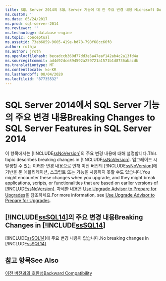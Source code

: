 ```yaml
---
title: SQL Server 2014의 SQL Server 기능에 대 한 주요 변경 내용 Microsoft Docs
ms.custom: ''
ms.date: 05/24/2017
ms.prod: sql-server-2014
ms.reviewer: ''
ms.technology: database-engine
ms.topic: conceptual
ms.assetid: 73ab6859-9605-419e-bd78-798f68cc66f8
author: rothja
ms.author: jroth
ms.openlocfilehash: becadccb360d77dd3e5a47eaf142ab4c2a13fd4a
ms.sourcegitcommit: ad4d92dce894592a259721a1571b1d8736abacdb
ms.translationtype: MT
ms.contentlocale: ko-KR
ms.lasthandoff: 08/04/2020
ms.locfileid: "87735532"
---
```

# <a name="breaking-changes-to-sql-server-features-in-sql-server-2014"></a><span data-ttu-id="f00db-102">SQL Server 2014에서 SQL Server 기능의 주요 변경 내용</span><span class="sxs-lookup"><span data-stu-id="f00db-102">Breaking Changes to SQL Server Features in SQL Server 2014</span></span>
  <span data-ttu-id="f00db-103">이 항목에서는 [!INCLUDE[ssNoVersion](../includes/ssnoversion-md.md)]의 주요 변경 내용에 대해 설명합니다.</span><span class="sxs-lookup"><span data-stu-id="f00db-103">This topic describes breaking changes in [!INCLUDE[ssNoVersion](../includes/ssnoversion-md.md)].</span></span> <span data-ttu-id="f00db-104">업그레이드 시 발생할 수 있는 이러한 변경 내용으로 인해 이전 버전의 [!INCLUDE[ssNoVersion](../includes/ssnoversion-md.md)]에 기반을 둔 애플리케이션, 스크립트 또는 기능을 사용하지 못할 수도 있습니다.</span><span class="sxs-lookup"><span data-stu-id="f00db-104">You might encounter these changes when you upgrade, and they might break applications, scripts, or functionalities that are based on earlier versions of [!INCLUDE[ssNoVersion](../includes/ssnoversion-md.md)].</span></span> <span data-ttu-id="f00db-105">자세한 내용은 [Use Upgrade Advisor to Prepare for Upgrades](../../2014/sql-server/install/use-upgrade-advisor-to-prepare-for-upgrades.md)을 참조하세요.</span><span class="sxs-lookup"><span data-stu-id="f00db-105">For more information, see [Use Upgrade Advisor to Prepare for Upgrades](../../2014/sql-server/install/use-upgrade-advisor-to-prepare-for-upgrades.md).</span></span>  
  
## <a name="breaking-changes-in-sssql14"></a><span data-ttu-id="f00db-106">[!INCLUDE[ssSQL14](../includes/sssql14-md.md)]의 주요 변경 내용</span><span class="sxs-lookup"><span data-stu-id="f00db-106">Breaking Changes in [!INCLUDE[ssSQL14](../includes/sssql14-md.md)]</span></span>  
 <span data-ttu-id="f00db-107">[!INCLUDE[ssSQL14](../includes/sssql14-md.md)]에 주요 변경 내용이 없습니다.</span><span class="sxs-lookup"><span data-stu-id="f00db-107">No breaking changes in [!INCLUDE[ssSQL14](../includes/sssql14-md.md)].</span></span>  
  
## <a name="see-also"></a><span data-ttu-id="f00db-108">참고 항목</span><span class="sxs-lookup"><span data-stu-id="f00db-108">See Also</span></span>  
 [<span data-ttu-id="f00db-109">이전 버전과의 호환성</span><span class="sxs-lookup"><span data-stu-id="f00db-109">Backward Compatibility</span></span>](../../2014/getting-started/backward-compatibility.md)  
  
  
